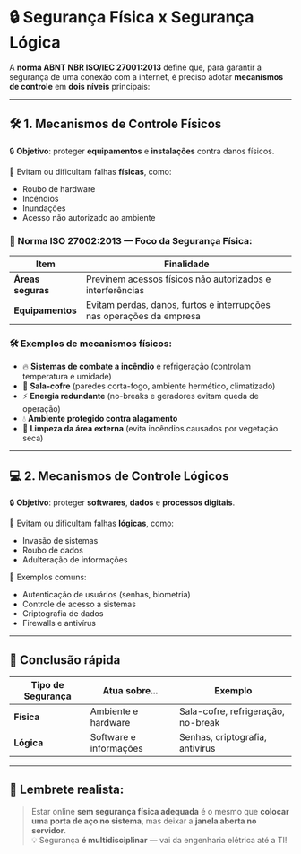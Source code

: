 # &#x1F512; Segurança Física x Segurança Lógica

A **norma ABNT NBR ISO/IEC 27001:2013** define que, para garantir a segurança de uma conexão com a internet, é preciso adotar **mecanismos de controle** em **dois níveis** principais:

---

## &#x1F6E0;&#xFE0F; 1. Mecanismos de Controle Físicos

🔒 **Objetivo**: proteger **equipamentos** e **instalações** contra danos físicos.

🎯 Evitam ou dificultam falhas **físicas**, como:
- Roubo de hardware
- Incêndios
- Inundações
- Acesso não autorizado ao ambiente

### &#x1F6A7; Norma ISO 27002:2013 — Foco da Segurança Física:
| Item        | Finalidade                                                                 |
|-------------|---------------------------------------------------------------------------|
| **Áreas seguras** | Previnem acessos físicos não autorizados e interferências             |
| **Equipamentos**  | Evitam perdas, danos, furtos e interrupções nas operações da empresa |

### 🛠️ Exemplos de mecanismos físicos:
- 🔥 **Sistemas de combate a incêndio** e refrigeração (controlam temperatura e umidade)
- 🧱 **Sala-cofre** (paredes corta-fogo, ambiente hermético, climatizado)
- ⚡ **Energia redundante** (no-breaks e geradores evitam queda de operação)
- &#x1F4A7; **Ambiente protegido contra alagamento**
- &#x1F333; **Limpeza da área externa** (evita incêndios causados por vegetação seca)

---

## &#x1F4BB; 2. Mecanismos de Controle Lógicos

🔒 **Objetivo**: proteger **softwares**, **dados** e **processos digitais**.

🎯 Evitam ou dificultam falhas **lógicas**, como:
- Invasão de sistemas
- Roubo de dados
- Adulteração de informações

🔐 Exemplos comuns:
- Autenticação de usuários (senhas, biometria)
- Controle de acesso a sistemas
- Criptografia de dados
- Firewalls e antivírus

---

## &#x1F4D6; Conclusão rápida

| Tipo de Segurança | Atua sobre...             | Exemplo                                  |
|-------------------|---------------------------|-------------------------------------------|
| **Física**         | Ambiente e hardware        | Sala-cofre, refrigeração, no-break        |
| **Lógica**         | Software e informações     | Senhas, criptografia, antivírus           |

---

## &#x1F6A8; Lembrete realista:

> Estar online **sem segurança física adequada** é o mesmo que **colocar uma porta de aço no sistema**, mas deixar a **janela aberta no servidor**.  
> 💡 Segurança **é multidisciplinar** — vai da engenharia elétrica até a TI!

